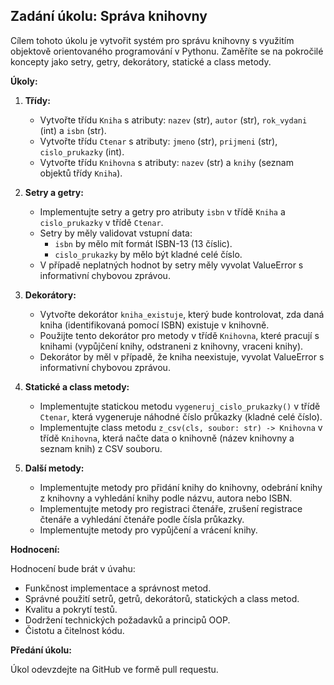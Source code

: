 ## Zadání úkolu: Správa knihovny

Cílem tohoto úkolu je vytvořit systém pro správu knihovny s využitím objektově orientovaného programování v Pythonu. Zaměříte se na pokročilé koncepty jako setry, getry, dekorátory, statické a class metody.

**Úkoly:**

1. **Třídy:**
    * Vytvořte třídu `Kniha` s atributy: `nazev` (str), `autor` (str), `rok_vydani` (int) a `isbn` (str).
    * Vytvořte třídu `Ctenar` s atributy: `jmeno` (str), `prijmeni` (str), `cislo_prukazky` (int).
    * Vytvořte třídu `Knihovna` s atributy: `nazev` (str) a `knihy` (seznam objektů třídy `Kniha`).

2. **Setry a getry:**
    * Implementujte setry a getry pro atributy `isbn` v třídě `Kniha` a `cislo_prukazky` v třídě `Ctenar`.
    * Setry by měly validovat vstupní data: 
        * `isbn` by mělo mít formát ISBN-13 (13 číslic).
        * `cislo_prukazky` by mělo být kladné celé číslo.
    * V případě neplatných hodnot by setry měly vyvolat ValueError s informativní chybovou zprávou.

3. **Dekorátory:**
    * Vytvořte dekorátor `kniha_existuje`, který bude kontrolovat, zda daná kniha (identifikovaná pomocí ISBN) existuje v knihovně.
    * Použijte tento dekorátor pro metody v třídě `Knihovna`, které pracují s knihami (vypůjčení knihy, odstraneni z knihovny, vraceni knihy).
    * Dekorátor by měl v případě, že kniha neexistuje, vyvolat ValueError s informativní chybovou zprávou.

4. **Statické a class metody:**
    * Implementujte statickou metodu `vygeneruj_cislo_prukazky()` v třídě `Ctenar`, která vygeneruje náhodné číslo průkazky (kladné celé číslo).
    * Implementujte class metodu `z_csv(cls, soubor: str) -> Knihovna` v třídě `Knihovna`, která načte data o knihovně (název knihovny a seznam knih) z CSV souboru.

5. **Další metody:**
    * Implementujte metody pro přidání knihy do knihovny, odebrání knihy z knihovny a vyhledání knihy podle názvu, autora nebo ISBN.
    * Implementujte metody pro registraci čtenáře, zrušení registrace čtenáře a vyhledání čtenáře podle čísla průkazky.
    * Implementujte metody pro vypůjčení a vrácení knihy.


**Hodnocení:**

Hodnocení bude brát v úvahu:

* Funkčnost implementace a správnost metod.
* Správné použití setrů, getrů, dekorátorů, statických a class metod.
* Kvalitu a pokrytí testů.
* Dodržení technických požadavků a principů OOP.
* Čistotu a čitelnost kódu.

**Předání úkolu:**

Úkol odevzdejte na GitHub ve formě pull requestu.
